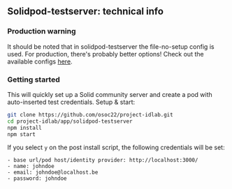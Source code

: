 ## Solidpod-testserver: technical info

### Production warning
It should be noted that in solidpod-testserver the file-no-setup config is used.
For production, there's probably better options! Check out the available configs [here](https://github.com/CommunitySolidServer/CommunitySolidServer/tree/main/config).

### Getting started

This will quickly set up a Solid community server and create a pod with auto-inserted test credentials.
Setup & start:
```bash
git clone https://github.com/osoc22/project-idlab.git
cd project-idlab/app/solidpod-testserver
npm install
npm start
```
If you select `y` on the post install script, the following credentials will be set:  
```
- base url/pod host/identity provider: http://localhost:3000/
- name: johndoe
- email: johndoe@localhost.be
- password: johndoe
```
